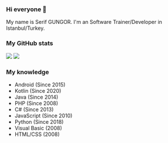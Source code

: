 ### Hi everyone 👋
My name is Serif GUNGOR. I'm an Software Trainer/Developer in Istanbul/Turkey.

### My GitHub stats
<p float="center">
  <img  src="https://github-readme-stats.vercel.app/api?username=serifgungor&show_icons=true&count_private=true&hide=contribs,issue" />
  <img  src="https://github-readme-stats.vercel.app/api/top-langs/?username=serifgungor&layout=compact" />
</p>

### My knowledge
- Android (Since 2015)
- Kotlin (Since 2020)
- Java  (Since 2014)
- PHP (Since 2008)
- C# (Since 2013)
- JavaScript (Since 2010)
- Python (Since 2018)
- Visual Basic (2008)
- HTML/CSS (2008)

<!--
**serifgungor/serifgungor** is a ✨ _special_ ✨ repository because its `README.md` (this file) appears on your GitHub profile.

Here are some ideas to get you started:

- 🔭 I’m currently working on ...
- 🌱 I’m currently learning ...
- 👯 I’m looking to collaborate on ...
- 🤔 I’m looking for help with ...
- 💬 Ask me about ...
- 📫 How to reach me: ...
- 😄 Pronouns: ...
- ⚡ Fun fact: ...
-->
